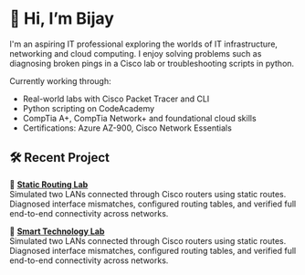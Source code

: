 # 👋 Hi, I’m Bijay 

I'm an aspiring IT  professional exploring the worlds of IT infrastructure, networking  and cloud computing. I enjoy solving problems such as diagnosing broken pings in a Cisco lab or troubleshooting scripts in python.

Currently working through:
- Real-world labs with Cisco Packet Tracer and CLI
- Python scripting on CodeAcademy
- CompTia A+, CompTia Network+ and foundational cloud skills
- Certifications: Azure AZ-900, Cisco Network Essentials

## 🛠 Recent Project

📂 **[Static Routing Lab](https://github.com/BA-cybersec/static-routing-lab)**  
Simulated two LANs connected through Cisco routers using static routes. Diagnosed interface mismatches, configured routing tables, and verified full end-to-end connectivity across networks.

📂 **[Smart Technology Lab](https://github.com/BA-cybersec/Smart-Technology-project)**  
Simulated two LANs connected through Cisco routers using static routes. Diagnosed interface mismatches, configured routing tables, and verified full end-to-end connectivity across networks.
